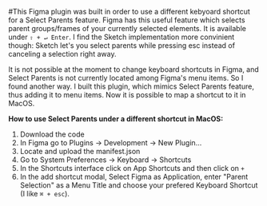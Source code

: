 

#This Figma plugin was built in order to use a different kebyoard shortcut for a Select Parents feature.
Figma has this useful feature which selects parent groups/frames of your currently selected elements. It is available under `⇧ + ↵ Enter`. I find the Sketch implementation more convinient though: Sketch let's you select parents while pressing esc instead of canceling a selection right away.

It is not possible at the moment to change keyboard shortcuts in Figma, and Select Parents is not currently located among Figma's menu items. So I found another way. I built this plugin, which mimics Select Parents feature, thus adding it to menu items. Now it is possible to map a shortcut to it in MacOS.

**How to use Select Parents under a different shortcut in MacOS:**
1. Download the code
2. In Figma go to Plugins → Development → New Plugin...
3. Locate and upload the manifest.json
4. Go to System Preferences → Keyboard → Shortcuts
5. In the Shortcuts interface click on App Shortcuts and then click on `+`
6. In the add shortcut modal, Select Figma as Application, enter "Parent Selection" as a Menu Title and choose your prefered Keyboard Shortcut (I like `⌘ + esc`).
